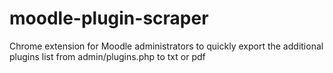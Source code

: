 # moodle-plugin-scraper
Chrome extension for Moodle administrators to quickly export the additional plugins list from admin/plugins.php to txt or pdf
